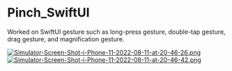 # Pinch_SwiftUI
Worked on SwiftUI gesture such as long-press gesture, double-tap gesture, drag gesture, and magnification gesture.

[![Simulator-Screen-Shot-i-Phone-11-2022-08-11-at-20-46-26.png](https://i.postimg.cc/xdcpzq6f/Simulator-Screen-Shot-i-Phone-11-2022-08-11-at-20-46-26.png)](https://postimg.cc/nsf18V8g)
[![Simulator-Screen-Shot-i-Phone-11-2022-08-11-at-20-46-42.png](https://i.postimg.cc/QNQDtnB6/Simulator-Screen-Shot-i-Phone-11-2022-08-11-at-20-46-42.png)](https://postimg.cc/MXpN35mR)
